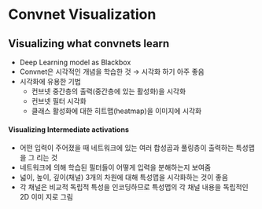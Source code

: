 # Convnet Visualization

## Visualizing what convnets learn

- Deep Learning model as Blackbox 
- Convnet은 시각적인 개념을 학습한 것 → 시각화 하기 아주 좋음 
- 시각화에 유용한 기법 
  - 컨브넷 중간층의 출력(중간층에 있는 활성화)을 시각화 
  - 컨브넷 필터 시각화 
  - 클래스 활성화에 대한 히트맵(heatmap)을 이미지에 시각화

#### Visualizing Intermediate activations

- 어떤 입력이 주어졌을 때 네트워크에 있는 여러 합성곱과 풀링층이 출력하는 특성맵을 그 리는 것 
- 네트워크에 의해 학습된 필터들이 어떻게 입력을 분해하는지 보여줌 
- 넓이, 높이, 깊이(채널) 3개의 차원에 대해 특성맵을 시각화하는 것이 좋음 
- 각 채널은 비교적 독립적 특성을 인코딩하므로 특성맵의 각 채널 내용을 독립적인 2D 이미 지로 그림